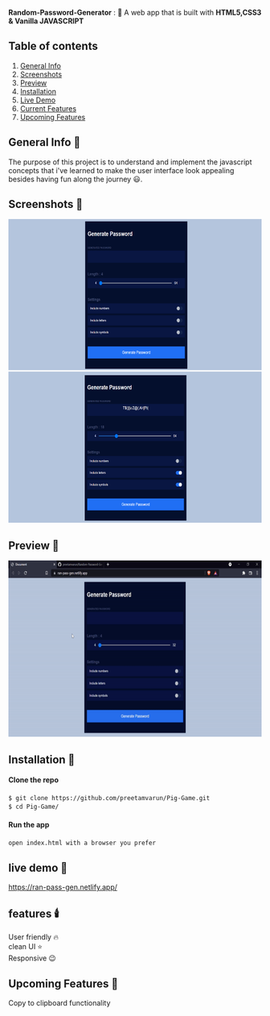 **Random-Password-Generator** : :jack_o_lantern:
A web app that is built with **HTML5,CSS3 & Vanilla JAVASCRIPT**  

## Table of contents
1. [General Info](#general-info-)
2. [Screenshots](#screenshots-)
3. [Preview](#preview-)
4. [Installation](#Installation-)
5. [Live Demo](#live-demo-)
6. [Current Features](#Current-features-)
7. [Upcoming Features](#Upcoming-features-)

## General Info 📝
The purpose of this project is to understand and implement the javascript concepts that i've learned to make the user interface look appealing besides having fun along the journey :smiley:.

## Screenshots 📸
<img src = "images/a.png" alt = "taskListImage" height = 300 width = 700>
<img src = "images/b.png" alt = "taskListImage" height = 300 width = 700>


## Preview 🎥
<img src = 'images/preview.gif' alt = 'preview' height = 350 width = 700>

## Installation 📀
#### Clone the repo
```sh
$ git clone https://github.com/preetamvarun/Pig-Game.git
$ cd Pig-Game/
```
#### Run the app
```sh
open index.html with a browser you prefer
```

## live demo 👾
https://ran-pass-gen.netlify.app/

## features 🕯️
User friendly 🔥 <br>
clean UI ⭐ <br>
Responsive 😉

## Upcoming Features 🌠
Copy to clipboard functionality

